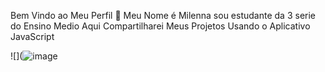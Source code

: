 Bem Vindo ao Meu Perfil 🦋
Meu Nome é Milenna sou estudante da 3 serie do Ensino Medio
Aqui Compartilharei Meus Projetos Usando o Aplicativo JavaScript

![](![image](https://github.com/milennamarachagas/chagas/assets/171853661/498f9b00-243b-4703-9435-69618844e5f1)
